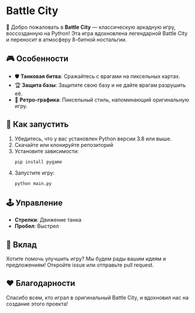 # Battle City

🌟 Добро пожаловать в **Battle City** — классическую аркадную игру, воссозданную на Python! Эта игра вдохновлена легендарной Battle City и переносит в атмосферу 8-битной ностальгии.

## 🎮 Особенности

- 🛡️ **Танковая битва**: Сражайтесь с врагами на пиксельных картах.
- 🏆 **Защита базы**: Защитите свою базу и не дайте врагам разрушить её.
- 🌟 **Ретро-графика**: Пиксельный стиль, напоминающий оригинальную игру.

## 🚀 Как запустить

1. Убедитесь, что у вас установлен Python версии 3.8 или выше.
2. Скачайте или клонируйте репозиторий
3. Установите зависимости:
   ```bash
   pip install pygame
   ```
4. Запустите игру:
   ```bash
   python main.py
   ```

## 🕹️ Управление

- **Стрелки**: Движение танка
- **Пробел**: Выстрел

## 🤝 Вклад

Хотите помочь улучшить игру? Мы будем рады вашим идеям и предложениям! Откройте issue или отправьте pull request.

## ❤️ Благодарности

Спасибо всем, кто играл в оригинальный Battle City, и вдохновил нас на создание этого проекта!
